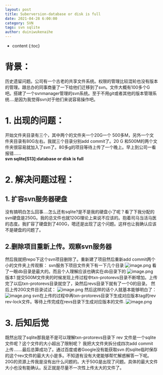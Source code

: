 ```yaml
---
layout: post
title: Suberversion-database or disk is full
date: 2021-04-28 6:00:00
category: SVN
tags: svn sqlite
author: duiniwukenaihe
---
```

* content
{:toc}

# 背景：
历史遗留问题。公司有一个古老的共享文件系统。权限的管理比较混轮也没有版本的管理。跟总办的同事商量了一下给他们迁移到了svn。文件大概有100多个G吧。搭建了一个svnmanager管理的svn系统。至于不用git或者其他的版本管理系统....是因为我觉得svn对于他们来说容易操作吧。
# 1. 出现的问题：
开始文件夹目录有三个，其中两个的文件夹一个20G一个 500多M，另外一个文件夹目录有80G左右。我就三个目录分别add commit了。20 G 和500M的两个文件夹很容易就加入了svn了。80多g的项目等待上传了一个晚上。早上到公司一看报错......   
**svn sqlite[S13]:database or disk is full**
# 2. 解决问题过程：
## 1. 扩容svn服务器硬盘
没有搞明白怎么回事....怎么还有sqlite?是不是我的硬盘小了呢？看了下我分配的svn硬盘是250G。我的总文件也就120G理论上来说不应该的。抱着司马当活马医的态度。我扩容了硬盘到了400G，嗯还是出现了这个问题。这样也让我确认应该不是硬盘的问题了。
## 2.删除项目重新上传。观察svn服务器
然后我就把repo下这个svn项目删除了。重新建了项目然后重新add commit两个小的文件夹上传观察：
svn服务下项目文件夹下有一下几个目录
![image.png](https://cdn.nlark.com/yuque/0/2021/png/2505271/1619584940746-2932e182-430c-421d-8010-272b9b5f0dae.png#clientId=uc212b2cf-d3d4-4&from=paste&height=141&id=u7444cd76&margin=%5Bobject%20Object%5D&name=image.png&originHeight=141&originWidth=679&originalType=binary&size=14876&status=done&style=none&taskId=u287b1e4b-eecd-4ba5-b60e-d624b169d15&width=679)
看了一眼db目录是最大的。而且个人理解应该也确实在db目录下的
![image.png](https://cdn.nlark.com/yuque/0/2021/png/2505271/1619585021330-07d99590-9b2f-4203-a675-66918941a784.png#clientId=uc212b2cf-d3d4-4&from=paste&height=256&id=u1ff8f981&margin=%5Bobject%20Object%5D&name=image.png&originHeight=256&originWidth=758&originalType=binary&size=31535&status=done&style=none&taskId=u5386253e-d953-457f-a51c-c8633b96243&width=758)
版本1 提交500M文件夹的时候发现上传过程中txn-protorevs目录不断增加。上传完了以后txn-protorevs目录就空了，染然后revs目录下就有了一个0的目录。
然后上传20G文件目录试试：
![image.png](https://cdn.nlark.com/yuque/0/2021/png/2505271/1619585145767-6564ccbf-4d93-490c-b83b-f0d940e33b45.png#clientId=uc212b2cf-d3d4-4&from=paste&height=718&id=u9dec45fd&margin=%5Bobject%20Object%5D&name=image.png&originHeight=718&originWidth=727&originalType=binary&size=62317&status=done&style=none&taskId=u09f48656-8da6-436a-b0c7-6aff4a66db0&width=727)
然后这样的话个人就基本能够明白了：
![image.png](https://cdn.nlark.com/yuque/0/2021/png/2505271/1619585253341-bd06b3a3-b74c-4970-bae6-1b5cb8898bae.png#clientId=uc212b2cf-d3d4-4&from=paste&height=183&id=u4fb0e1e7&margin=%5Bobject%20Object%5D&name=image.png&originHeight=183&originWidth=630&originalType=binary&size=18549&status=done&style=none&taskId=ufc627752-ca81-47ad-a3d2-7250c585cf2&width=630)
svn在上传的过程中再txn-protorevs目录下生成对应版本tag的rev rev-lock文件。等待上传完成在revs目录下生成对应版本的文件.
![image.png](https://cdn.nlark.com/yuque/0/2021/png/2505271/1619585371021-f3bfee9b-60ac-4124-bceb-bdf824a06b27.png#clientId=uc212b2cf-d3d4-4&from=paste&height=151&id=ua0a3fe26&margin=%5Bobject%20Object%5D&name=image.png&originHeight=151&originWidth=829&originalType=binary&size=15563&status=done&style=none&taskId=u616a1f2a-bd27-47e4-aedb-f3462572d14&width=829)
# 3. 后知后觉
既然出现了sqlite那我是不是可以理解txn-protorevs目录下 rev 文件是一个sqlite文件呢？这个文件的大小超出了限制呢？
我把大文件夹拆分成四次add commit 上传.......最后总算成功了。通过百度或者Google没有能获取svn 的sqlite临时保存的这个rev文件的最大大小是多。不知道有没有大佬能够帮忙解惑解答一下呢。20G的资源上传我是没有出什么问题的。大于50G是出现了问题。具体的最大文件大小也没有能确认。反正就是尽量不一次性上传太大的文件了。
